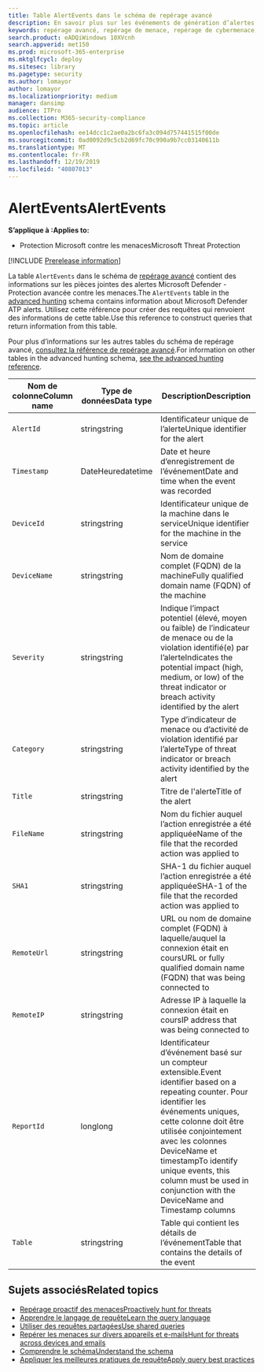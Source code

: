 ```yaml
---
title: Table AlertEvents dans le schéma de repérage avancé
description: En savoir plus sur les événements de génération d’alertes dans la table AlertEvents du schéma de repérage avancé
keywords: repérage avancé, repérage de menace, repérage de cybermenace, recherche, requête, télémétrie, référence de schéma, kusto, table, colonne, type de données, description, alertevents, alerte, gravité, catégorie
search.product: eADQiWindows 10XVcnh
search.appverid: met150
ms.prod: microsoft-365-enterprise
ms.mktglfcycl: deploy
ms.sitesec: library
ms.pagetype: security
ms.author: lomayor
author: lomayor
ms.localizationpriority: medium
manager: dansimp
audience: ITPro
ms.collection: M365-security-compliance
ms.topic: article
ms.openlocfilehash: ee14dcc1c2ae0a2bc6fa3c094d757441515f00de
ms.sourcegitcommit: 0ad0092d9c5cb2d69fc70c990a9b7cc03140611b
ms.translationtype: MT
ms.contentlocale: fr-FR
ms.lasthandoff: 12/19/2019
ms.locfileid: "40807013"
---
```

# <a name="alertevents"></a><span data-ttu-id="5b385-104">AlertEvents</span><span class="sxs-lookup"><span data-stu-id="5b385-104">AlertEvents</span></span>

<span data-ttu-id="5b385-105">**S’applique à :**</span><span class="sxs-lookup"><span data-stu-id="5b385-105">**Applies to:**</span></span>
- <span data-ttu-id="5b385-106">Protection Microsoft contre les menaces</span><span class="sxs-lookup"><span data-stu-id="5b385-106">Microsoft Threat Protection</span></span>

[!INCLUDE [Prerelease information](../includes/prerelease.md)]

<span data-ttu-id="5b385-107">La table `AlertEvents` dans le schéma de [repérage avancé](advanced-hunting-overview.md) contient des informations sur les pièces jointes des alertes Microsoft Defender - Protection avancée contre les menaces.</span><span class="sxs-lookup"><span data-stu-id="5b385-107">The `AlertEvents` table in the [advanced hunting](advanced-hunting-overview.md) schema contains information about Microsoft Defender ATP alerts.</span></span> <span data-ttu-id="5b385-108">Utilisez cette référence pour créer des requêtes qui renvoient des informations de cette table.</span><span class="sxs-lookup"><span data-stu-id="5b385-108">Use this reference to construct queries that return information from this table.</span></span>

<span data-ttu-id="5b385-109">Pour plus d’informations sur les autres tables du schéma de repérage avancé, [consultez la référence de repérage avancé](advanced-hunting-schema-tables.md).</span><span class="sxs-lookup"><span data-stu-id="5b385-109">For information on other tables in the advanced hunting schema, [see the advanced hunting reference](advanced-hunting-schema-tables.md).</span></span>

| <span data-ttu-id="5b385-110">Nom de colonne</span><span class="sxs-lookup"><span data-stu-id="5b385-110">Column name</span></span> | <span data-ttu-id="5b385-111">Type de données</span><span class="sxs-lookup"><span data-stu-id="5b385-111">Data type</span></span> | <span data-ttu-id="5b385-112">Description</span><span class="sxs-lookup"><span data-stu-id="5b385-112">Description</span></span> |
|-------------|-----------|-------------|
| `AlertId` | <span data-ttu-id="5b385-113">string</span><span class="sxs-lookup"><span data-stu-id="5b385-113">string</span></span> | <span data-ttu-id="5b385-114">Identificateur unique de l’alerte</span><span class="sxs-lookup"><span data-stu-id="5b385-114">Unique identifier for the alert</span></span> |
| `Timestamp` | <span data-ttu-id="5b385-115">DateHeure</span><span class="sxs-lookup"><span data-stu-id="5b385-115">datetime</span></span> | <span data-ttu-id="5b385-116">Date et heure d’enregistrement de l’événement</span><span class="sxs-lookup"><span data-stu-id="5b385-116">Date and time when the event was recorded</span></span> |
| `DeviceId` | <span data-ttu-id="5b385-117">string</span><span class="sxs-lookup"><span data-stu-id="5b385-117">string</span></span> | <span data-ttu-id="5b385-118">Identificateur unique de la machine dans le service</span><span class="sxs-lookup"><span data-stu-id="5b385-118">Unique identifier for the machine in the service</span></span> |
| `DeviceName` | <span data-ttu-id="5b385-119">string</span><span class="sxs-lookup"><span data-stu-id="5b385-119">string</span></span> | <span data-ttu-id="5b385-120">Nom de domaine complet (FQDN) de la machine</span><span class="sxs-lookup"><span data-stu-id="5b385-120">Fully qualified domain name (FQDN) of the machine</span></span> |
| `Severity` | <span data-ttu-id="5b385-121">string</span><span class="sxs-lookup"><span data-stu-id="5b385-121">string</span></span> | <span data-ttu-id="5b385-122">Indique l’impact potentiel (élevé, moyen ou faible) de l’indicateur de menace ou de la violation identifié(e) par l’alerte</span><span class="sxs-lookup"><span data-stu-id="5b385-122">Indicates the potential impact (high, medium, or low) of the threat indicator or breach activity identified by the alert</span></span> |
| `Category` | <span data-ttu-id="5b385-123">string</span><span class="sxs-lookup"><span data-stu-id="5b385-123">string</span></span> | <span data-ttu-id="5b385-124">Type d’indicateur de menace ou d’activité de violation identifié par l’alerte</span><span class="sxs-lookup"><span data-stu-id="5b385-124">Type of threat indicator or breach activity identified by the alert</span></span> |
| `Title` | <span data-ttu-id="5b385-125">string</span><span class="sxs-lookup"><span data-stu-id="5b385-125">string</span></span> | <span data-ttu-id="5b385-126">Titre de l'alerte</span><span class="sxs-lookup"><span data-stu-id="5b385-126">Title of the alert</span></span> |
| `FileName` | <span data-ttu-id="5b385-127">string</span><span class="sxs-lookup"><span data-stu-id="5b385-127">string</span></span> | <span data-ttu-id="5b385-128">Nom du fichier auquel l’action enregistrée a été appliquée</span><span class="sxs-lookup"><span data-stu-id="5b385-128">Name of the file that the recorded action was applied to</span></span> |
| `SHA1` | <span data-ttu-id="5b385-129">string</span><span class="sxs-lookup"><span data-stu-id="5b385-129">string</span></span> | <span data-ttu-id="5b385-130">SHA-1 du fichier auquel l’action enregistrée a été appliquée</span><span class="sxs-lookup"><span data-stu-id="5b385-130">SHA-1 of the file that the recorded action was applied to</span></span> |
| `RemoteUrl` | <span data-ttu-id="5b385-131">string</span><span class="sxs-lookup"><span data-stu-id="5b385-131">string</span></span> | <span data-ttu-id="5b385-132">URL ou nom de domaine complet (FQDN) à laquelle/auquel la connexion était en cours</span><span class="sxs-lookup"><span data-stu-id="5b385-132">URL or fully qualified domain name (FQDN) that was being connected to</span></span> |
| `RemoteIP` | <span data-ttu-id="5b385-133">string</span><span class="sxs-lookup"><span data-stu-id="5b385-133">string</span></span> | <span data-ttu-id="5b385-134">Adresse IP à laquelle la connexion était en cours</span><span class="sxs-lookup"><span data-stu-id="5b385-134">IP address that was being connected to</span></span> |
| `ReportId` | <span data-ttu-id="5b385-135">long</span><span class="sxs-lookup"><span data-stu-id="5b385-135">long</span></span> | <span data-ttu-id="5b385-136">Identificateur d’événement basé sur un compteur extensible.</span><span class="sxs-lookup"><span data-stu-id="5b385-136">Event identifier based on a repeating counter.</span></span> <span data-ttu-id="5b385-137">Pour identifier les événements uniques, cette colonne doit être utilisée conjointement avec les colonnes DeviceName et timestamp</span><span class="sxs-lookup"><span data-stu-id="5b385-137">To identify unique events, this column must be used in conjunction with the DeviceName and Timestamp columns</span></span> |
| `Table` | <span data-ttu-id="5b385-138">string</span><span class="sxs-lookup"><span data-stu-id="5b385-138">string</span></span> | <span data-ttu-id="5b385-139">Table qui contient les détails de l’événement</span><span class="sxs-lookup"><span data-stu-id="5b385-139">Table that contains the details of the event</span></span> |

## <a name="related-topics"></a><span data-ttu-id="5b385-140">Sujets associés</span><span class="sxs-lookup"><span data-stu-id="5b385-140">Related topics</span></span>
- [<span data-ttu-id="5b385-141">Repérage proactif des menaces</span><span class="sxs-lookup"><span data-stu-id="5b385-141">Proactively hunt for threats</span></span>](advanced-hunting-overview.md)
- [<span data-ttu-id="5b385-142">Apprendre le langage de requête</span><span class="sxs-lookup"><span data-stu-id="5b385-142">Learn the query language</span></span>](advanced-hunting-query-language.md)
- [<span data-ttu-id="5b385-143">Utiliser des requêtes partagées</span><span class="sxs-lookup"><span data-stu-id="5b385-143">Use shared queries</span></span>](advanced-hunting-shared-queries.md)
- [<span data-ttu-id="5b385-144">Repérer les menaces sur divers appareils et e-mails</span><span class="sxs-lookup"><span data-stu-id="5b385-144">Hunt for threats across devices and emails</span></span>](advanced-hunting-query-emails-devices.md)
- [<span data-ttu-id="5b385-145">Comprendre le schéma</span><span class="sxs-lookup"><span data-stu-id="5b385-145">Understand the schema</span></span>](advanced-hunting-schema-tables.md)
- [<span data-ttu-id="5b385-146">Appliquer les meilleures pratiques de requête</span><span class="sxs-lookup"><span data-stu-id="5b385-146">Apply query best practices</span></span>](advanced-hunting-best-practices.md)
